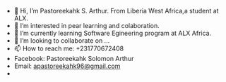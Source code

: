 - 👋 Hi, I’m Pastoreekahk S. Arthur. From Liberia West Africa,a student at ALX.
- 👀 I’m interested in pear learning and colaboration.
- 🌱 I’m currently learning Software Egineering program at ALX Africa.
- 💞️ I’m looking to collaborate on ...
- 📫 How to reach me: +231770672408
- Facebook: Pastoreekahk Solomon Arthur
- Email: apastoreekahk96@gmail.com
- 

<!---
pastoreekahk96/pastoreekahk96 is a ✨ special ✨ repository because its `README.md` (this file) appears on your GitHub profile.
You can click the Preview link to take a look at your changes.
--->
